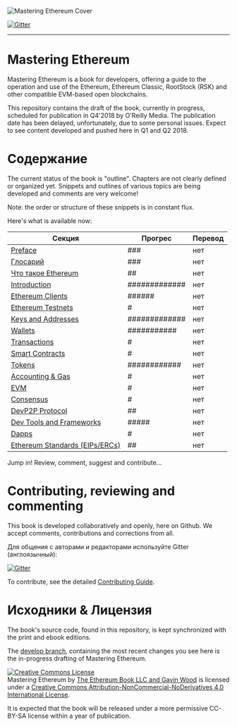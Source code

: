 ![Mastering Ethereum Cover](images/cover_thumb.png)

[![Gitter](https://github.com/ethereumbook/ethereumbook/blob/develop/images/chat-on-gitter.svg)](https://gitter.im/ethereumbook/Lobby)

<hr/>

# Mastering Ethereum

Mastering Ethereum is a book for developers, offering a guide to the operation and use of the Ethereum, Ethereum Classic, RootStock (RSK) and other compatible EVM-based open blockchains.

This repository contains the draft of the book, currently in progress, scheduled for publication in Q4'2018 by O'Reilly Media. The publication date has been delayed, unfortunately, due to some personal issues. Expect to see content developed and pushed here in Q1 and Q2 2018.

# Содержание

The current status of the book is "outline". Chapters are not clearly defined or organized yet. Snippets and outlines of various topics are being developed and comments are very welcome!

Note: the order or structure of these snippets is in constant flux.

Here's what is available now:

| Секция | Прогрес | Перевод |
|-------|------|------|
| [Preface](preface_ru.asciidoc) | ### | нет |
| [Глосарий](glossary_ru.asciidoc) | ### | нет |
| [Что такое Ethereum](what-is_ru.asciidoc) | ## | нет |
| [Introduction](intro_ru.asciidoc) | ############# | нет |
| [Ethereum Clients](clients_ru.asciidoc) | ###### | нет |
| [Ethereum Testnets](ethereum-testnets_ru.asciidoc) | # | нет |
| [Keys and Addresses](keys-addresses_ru.asciidoc) | ############# | нет |
| [Wallets](wallets_ru.asciidoc) | ########### | нет |
| [Transactions](transactions_ru.asciidoc) | # | нет |
| [Smart Contracts](smart-contracts_ru.asciidoc) | # | нет |
| [Tokens](tokens_ru.asciidoc) | ############ | нет |
| [Accounting & Gas](gas_ru.asciidoc) | # | нет |
| [EVM](evm_ru.asciidoc) | # | нет |
| [Consensus](consensus_ru.asciidoc) | # | нет |
| [DevP2P Protocol](devp2p-protocol_ru.asciidoc) | ## | нет |
| [Dev Tools and Frameworks](dev-tools_ru.asciidoc) | ##### | нет |
| [Dapps](dapps_ru.asciidoc) | # | нет |
| [Ethereum Standards (EIPs/ERCs)](standards-eip-erc_ru.asciidoc) | ## | нет |

Jump in! Review, comment, suggest and contribute...

# Contributing, reviewing and commenting

This book is developed collaboratively and openly, here on Github. We accept comments, contributions and corrections from all.

Для общения с авторами и редакторами используйте Gitter (англоязычный):


[![Gitter](https://github.com/ethereumbook/ethereumbook/blob/develop/images/chat-on-gitter.svg)](https://gitter.im/ethereumbook/Lobby)

To contribute, see the detailed [Contributing Guide](CONTRIBUTE.md).

# Исходники & Лицензия

The book's source code, found in this repository, is kept synchronized with the print and ebook editions.

The [develop branch](https://github.com/ethereumbook/ethereumbook/tree/develop), containing the most recent changes you see here is the in-progress drafting of Mastering Ethereum.

<a rel="license" href="http://creativecommons.org/licenses/by-nc-nd/4.0/"><img alt="Creative Commons License" style="border-width:0" src="https://i.creativecommons.org/l/by-nc-nd/4.0/88x31.png" /></a><br /><span xmlns:dct="http://purl.org/dc/terms/" property="dct:title">Mastering Ethereum</span> by <a xmlns:cc="http://creativecommons.org/ns#" href="https://antonopoulos.com/" property="cc:attributionName" rel="cc:attributionURL">The Ethereum Book LLC and Gavin Wood</a> is licensed under a <a rel="license" href="http://creativecommons.org/licenses/by-nc-nd/4.0/">Creative Commons Attribution-NonCommercial-NoDerivatives 4.0 International License</a>.

It is expected that the book will be released under a more permissive CC-BY-SA license within a year of publication.
